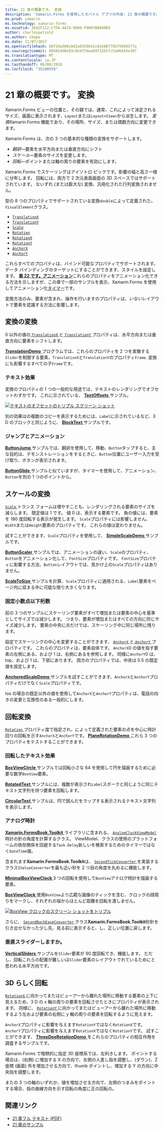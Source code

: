 ```yaml
---
title: 21 章の概要です。 変換
description: 'Xamarin.Forms を使用したモバイル アプリの作成: 21 章の概要です。 変換'
ms.prod: xamarin
ms.technology: xamarin-forms
ms.assetid: 3642F112-C7FA-4A74-9000-F9087BA89AD9
author: charlespetzold
ms.author: chape
ms.date: 11/07/2017
ms.openlocfilehash: b8f24a500c0d1a8359641c62e88779b795b0577a
ms.sourcegitcommit: 66682dd8e93c0e4f5dee69f32b5fc5a96443e307
ms.translationtype: MT
ms.contentlocale: ja-JP
ms.lasthandoff: 06/08/2018
ms.locfileid: "35240558"
---
```

# <a name="summary-of-chapter-21-transforms"></a>21 章の概要です。 変換

Xamarin.Forms ビューの位置と、その親では、通常、これによって決定されるサイズ、画面に表示されます、`Layout`または`Layout<View>`から派生します。 *変換*Xamarin.Forms 機能であり、その場所、サイズ、または偶数方向に変更できます。

Xamarin.Forms は、次の 3 つの基本的な種類の変換をサポートします。

- *翻訳*&mdash;要素を水平方向または垂直方向にシフト
- *スケール*&mdash;要素のサイズを変更します。
- *回転*&mdash;ポイントまたは軸の周りの要素を有効にします。

Xamarin.Forms でスケーリングはアイソトロ ピックです。影響の幅と高さ一様に分布します。 回転には、両方で 2 次元表面画面の 3D スペースではサポートされています。 ないずれ (または膨大な) 変換、汎用化された行列変換されません。

型の 8 つのプロパティでサポートされている変換`double`によって定義された、`VisualElement`クラス。

- [`TranslationX`](https://developer.xamarin.com/api/property/Xamarin.Forms.VisualElement.TranslationX/)
- [`TranslationY`](https://developer.xamarin.com/api/property/Xamarin.Forms.VisualElement.TranslationY/)
- [`Scale`](https://developer.xamarin.com/api/property/Xamarin.Forms.VisualElement.Scale/)
- [`Rotation`](https://developer.xamarin.com/api/property/Xamarin.Forms.VisualElement.Rotation/)
- [`RotationX`](https://developer.xamarin.com/api/property/Xamarin.Forms.VisualElement.RotationX/)
- [`RotationY`](https://developer.xamarin.com/api/property/Xamarin.Forms.VisualElement.RotationY/)
- [`AnchorX`](https://developer.xamarin.com/api/property/Xamarin.Forms.VisualElement.AnchorX/)
- [`AnchorY`](https://developer.xamarin.com/api/property/Xamarin.Forms.VisualElement.AnchorY/)

これらすべてのプロパティは、バインド可能なプロパティでサポートされます。 データ バインディングのターゲットにすることができます、スタイルを設定します。 [**章 22 です。アニメーション**](~/xamarin-forms/creating-mobile-apps-xamarin-forms/summaries/chapter22.md)これらのプロパティをアニメーション化できる方法を示しますが、この章で一部のサンプルを表示、Xamarin.Forms を使用してアニメーション化[タイマー](~/xamarin-forms/platform/device.md#Device_StartTimer)です。

変換方法のみ、要素が含まれ、操作を行いますのプロパティは、*いない*レイアウトで要素を認識する方法に影響します。

## <a name="the-translation-transform"></a>変換の変換

0 以外の値の[ `TranslationX` ](https://developer.xamarin.com/api/property/Xamarin.Forms.VisualElement.TranslationX/)と[ `TranslationY` ](https://developer.xamarin.com/api/property/Xamarin.Forms.VisualElement.TranslationY/)プロパティは、水平方向または垂直方向に要素をシフトします。

[ **TranslationDemo** ](https://github.com/xamarin/xamarin-forms-book-samples/tree/master/Chapter21/TranslationDemo)プログラムでは、これらのプロパティを 2 つを実験する`Slider`を制御する要素、`TranslationX`と`TranslationY`のプロパティ`Frame`. 変換にも影響するすべての子`Frame`です。

### <a name="text-effects"></a>テキスト効果

変換のプロパティの 1 つの一般的な用途では、テキストのレンダリングでオフセットわずかです。 これに示されている、 [ **TextOffsets** ](https://github.com/xamarin/xamarin-forms-book-samples/tree/master/Chapter21/TextOffsets)サンプル。

[![テキストのオフセットのトリプル スクリーン ショット](images/ch21fg03-small.png "テキスト オフセット")](images/ch21fg03-large.png#lightbox "テキスト オフセット")

別の効果はの複数のコピーを表示するためには、`Label`に示されているなど、3 D のブロックと同じように、 [ **BlockText** ](https://github.com/xamarin/xamarin-forms-book-samples/tree/master/Chapter21/BlockText)サンプルです。

### <a name="jumps-and-animations"></a>ジャンプとアニメーション

[ **ButtonJump** ](https://github.com/xamarin/xamarin-forms-book-samples/tree/master/Chapter21/ButtonJump)サンプルでは、翻訳を使用して、移動、`Button`タップすると、主な目的は、デモンストレーションをするときに、`Button`位置にユーザー入力を受け取り、ボタンが表示されます。

[ **ButtonGlide** ](https://github.com/xamarin/xamarin-forms-book-samples/tree/master/Chapter21/ButtonGlide)サンプルと似ていますが、タイマーを使用して、アニメーション、`Button`を別の 1 つのポイントから。

## <a name="the-scale-transform"></a>スケールの変換

[ `Scale` ](https://developer.xamarin.com/api/property/Xamarin.Forms.VisualElement.Scale/)トランス フォームは増やすことも、レンダリングされる要素のサイズを減らします。 既定値は 1 です。 値 0 は、表示する要素です。 負の値には、要素を 180 度回転する表示が発生します。 `Scale`プロパティには影響しません、`Width`または`Height`要素のプロパティです。 これらの値は変わりません。

試すことができます、`Scale`プロパティを使用して、 [ **SimpleScaleDemo** ](https://github.com/xamarin/xamarin-forms-book-samples/tree/master/Chapter21/SimpleScaleDemo)サンプルです。

[ **ButtonScaler** ](https://github.com/xamarin/xamarin-forms-book-samples/tree/master/Chapter21/ButtonScaler)サンプルでは、アニメーションの違い、`Scale`のプロパティ、`Button`をアニメーション化して、`FontSize`プロパティです。 `FontSize`プロパティに影響する方法、`Button`レイアウトでは、見かけ上の`Scale`プロパティはありません。

[ **ScaleToSize** ](https://github.com/xamarin/xamarin-forms-book-samples/tree/master/Chapter21/ScaleToSize)サンプルを計算、`Scale`プロパティに適用される、`Label`要素をページ内に収まる中に可能な限り大きくなります。

### <a name="anchoring-the-scale"></a>固定小数点以下桁数

前の 3 つのサンプルにスケーリング要素がすべて増加または要素の中心を基準としてサイズでは減少します。 つまり、要素が増加またはすべての方向に同じサイズ減少します。 要素の中央に点だけでは、スケーリング中に同じ場所に残ります。

設定でスケーリングの中心を変更することができます、 [ `AnchorX` ](https://developer.xamarin.com/api/property/Xamarin.Forms.VisualElement.AnchorX/)と[ `AnchorY` ](https://developer.xamarin.com/api/property/Xamarin.Forms.VisualElement.AnchorY/)プロパティです。 これらのプロパティは、要素自体です。 `AnchorX`0 の値を指す要素の左側にある、および 1 は、右側にあるを参照します。 同様に`AnchorY`0 は、top、および 1 は、下部にあります。 両方のプロパティでは、中央は 0.5 の既定値を設定します。

[ **AnchoredScaleDemo** ](https://github.com/xamarin/xamarin-forms-book-samples/tree/master/Chapter21/AnchoredScaleDemo)サンプルを試すことができます、`AnchorX`と`AnchorY`プロパティだけでなく`Scale`プロパティです。

Ios の場合の既定以外の値を使用して`AnchorX`と`AnchorY`プロパティは、電話の向きの変更と互換性のある一般的にします。

## <a name="the-rotation-transform"></a>回転変換

[ `Rotation` ](https://developer.xamarin.com/api/property/Xamarin.Forms.VisualElement.Rotation/)プロパティ度で指定され、によって定義された要素の点を中心に時計回りの回転を示す`AnchorX`と`AnchorY`です。 [ **PlaneRotationDemo** ](https://github.com/xamarin/xamarin-forms-book-samples/tree/master/Chapter21/PlaneRotationDemo)これら 3 つのプロパティをテストすることができます。

### <a name="rotated-text-effects"></a>回転したテキスト効果

[ **BoxViewCircle** ](https://github.com/xamarin/xamarin-forms-book-samples/tree/master/Chapter21/BoxViewCircle)サンプルでは回転小さな 64 を使用して円を描画するために必要な数学`BoxView`要素。

[ **RotatedText** ](https://github.com/xamarin/xamarin-forms-book-samples/tree/master/Chapter21/RotatedText)サンプルには、複数が表示され`Label`スポークと同じように同じテキスト文字列を持つ要素を回転します。

[ **CircularText** ](https://github.com/xamarin/xamarin-forms-book-samples/tree/master/Chapter21/CircularText)サンプルは、円で囲んだをラップする表示されるテキスト文字列を表示します。

### <a name="an-analog-clock"></a>アナログ時計

[ **Xamarin.FormsBook.Toolkit** ](https://github.com/xamarin/xamarin-forms-book-samples/tree/master/Libraries/Xamarin.FormsBook.Toolkit)ライブラリに含まれる、 [ `AnalogClockViewModel` ](https://github.com/xamarin/xamarin-forms-book-samples/blob/master/Libraries/Xamarin.FormsBook.Toolkit/Xamarin.FormsBook.Toolkit/AnalogClockViewModel.cs)時計の針の角度を計算するクラス。 ViewModel、クラスの使用のプラットフォームの依存関係を回避する`Task.Delay`新しいを検索するためのタイマーではなく`DateTime`値。

含まれます**Xamarin.FormsBook.Toolkit**は、 [ `SecondTickConverter` ](https://github.com/xamarin/xamarin-forms-book-samples/blob/master/Libraries/Xamarin.FormsBook.Toolkit/Xamarin.FormsBook.Toolkit/SecondTickConverter.cs)を実装するクラス`IValueConverter`を最も近い秒を 2 つ目の角度を丸めるに機能します。

[ **MinimalBoxViewClock** ](https://github.com/xamarin/xamarin-forms-book-samples/tree/master/Chapter21/MinimalBoxViewClock) 3 つの回転を使用して`BoxView`アナログ時計を描画する要素。

[ **BoxViewClock** ](https://github.com/xamarin/xamarin-forms-book-samples/tree/master/Chapter21/BoxViewClock)使用`BoxView`より広範な画像のティックを含む、クロックの顔周りをマークし、それぞれの端からほとんど距離を回転を渡しません。

[![BoxView クロックのスクリーン ショットをトリプル](images/ch21fg17-small.png "アナログ時計の表面")](images/ch21fg17-large.png#lightbox "アナログ時計の表面")

さらに、 [ `SecondBackEaseConverter` ](https://github.com/xamarin/xamarin-forms-book-samples/blob/master/Libraries/Xamarin.FormsBook.Toolkit/Xamarin.FormsBook.Toolkit/SecondBackEaseConverter.cs)クラス**Xamarin.FormsBook.Toolkit**秒針を引き出せなかった少し先、見る前に表示すると、し、正しい位置に戻します。

### <a name="vertical-sliders"></a>垂直スライダーしますか。

[ **VerticalSliders** ](https://github.com/xamarin/xamarin-forms-book-samples/tree/master/Chapter21/VerticalSliders)サンプルを`Slider`要素が 90 度回転でき、機能します。 ただし、回転これらの配置が難しいは`Slider`要素のレイアウトでれているためにと思われる水平方向です。

## <a name="3d-ish-rotations"></a>3D らしく回転

[ `RotationX` ](https://developer.xamarin.com/api/property/Xamarin.Forms.VisualElement.RotationX/)に向かってまたはビューアーから離れた場所に移動する要素の上下に見えるため、3 D の x 軸の周りの要素を回転させたときにプロパティが表示されます。 同様に、 [ `RotationY` ](https://developer.xamarin.com/api/property/Xamarin.Forms.VisualElement.RotationY/)に向かってまたはビューアーから離れた場所に移動するよう左および要素の右側に y 軸の周りの要素を回転するように見えます。

`AnchorX`プロパティに影響を与えます`RotationY`ではなく`RotationX`です。 `AnchorY`プロパティに影響を与えます`RotationX`ではなく`RotationY`です。 試すことができます、 [ **ThreeDeeRotationDemo** ](https://github.com/xamarin/xamarin-forms-book-samples/tree/master/Chapter21/ThreeDeeRotationDemo)をこれらのプロパティの相互作用を調査するサンプルです。

Xamarin.Forms で暗黙的に指定 3D 座標系では、左利きします。 ポイントする場合は、(右側) に増加する X の方向で、左側の人差し指を調整し、(ダウン)、Z 座標 (画面) 外を増加させる方向で、thumb ポイントし、増加する Y の方向に中央指を調整します。

またの 3 つの軸のいずれか、値を増加させる方向で、左側のつまみをポイントする場合、指の曲線方向を示す回転の角度に正の回転の。



## <a name="related-links"></a>関連リンク

- [21 章フル テキスト (PDF)](https://download.xamarin.com/developer/xamarin-forms-book/XamarinFormsBook-Ch21-Apr2016.pdf)
- [21 章のサンプル](https://github.com/xamarin/xamarin-forms-book-samples/tree/master/Chapter21)
